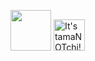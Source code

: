 <img src="https://media.discordapp.net/attachments/1104507940221767794/1121653589320941619/1672147695066.gif" width="65"> <a href="https://tamanotchi.world/4844c"><img src="https://tamanotchi.world/i2/4844" alt="It's tamaNOTchi! Click to feed!" width="50"></a>
